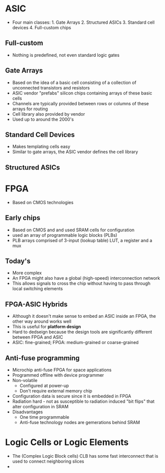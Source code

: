 # ASIC
- Four main classes:
	  1. Gate Arrays
	  2. Structured ASICs
	  3. Standard cell devices
	  4. Full-custom chips
## Full-custom
- Nothing is predefined, not even standard logic gates
## Gate Arrays
- Based on the idea of a basic cell consisting of a collection of unconnected transistors and resistors
- ASIC vendor "prefabs" silicon chips containing arrays of these basic cells
- Channels are typically provided between rows or columns of these arrays for routing
- Cell library also provided by vendor
- Used up to around the 2000's
## Standard Cell Devices
- Makes templating cells easy
- Similar to gate arrays, the ASIC vendor defines the cell library
## Structured ASICs
# FPGA
- Based on CMOS technologies
## Early chips
- Based on CMOS and and used SRAM cells for configuration
- used an array of programmable logic blocks (PLBs)
- PLB arrays comprised of 3-input (lookup table) LUT, a register and a mux
## Today's
- More complex
- An FPGA might also have a global (high-speed) interconnection network
- This allows signals to cross the chip without having to pass through local switching elements
## FPGA-ASIC Hybrids
- Although it doesn't make sense to embed an ASIC inside an FPGA, the other way around works well
- This is useful for **platform design**
- Hard to dedseign because the design tools are significantly different between FPGA and ASIC
- ASIC: fine-grained; FPGA: medium-grained or coarse-grained
## Anti-fuse programming
- Microchip anti-fuse FPGA for space applications
- Programmed offline with device programmer
- Non-volatile
	- Configured at power-up
	- Don't require external memory chip
- Configuration data is secure since it is embedded in FPGA
- Radiation hard - not as susceptible to radiation induced "bit flips" that alter configuration in SRAM
- Disadvantages
	- One time programmable
	- Anti-fuse technology nodes are gemerations behind SRAM
# Logic Cells or Logic Elements
- The (Complex Logic Block cells) CLB has some fast interconnect that is used to connect neighboring slices
- 
